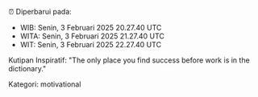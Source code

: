 ⏰ Diperbarui pada:
- WIB: Senin, 3 Februari 2025 20.27.40 UTC
- WITA: Senin, 3 Februari 2025 21.27.40 UTC
- WIT: Senin, 3 Februari 2025 22.27.40 UTC

Kutipan Inspiratif:
"The only place you find success before work is in the dictionary."


Kategori: motivational


